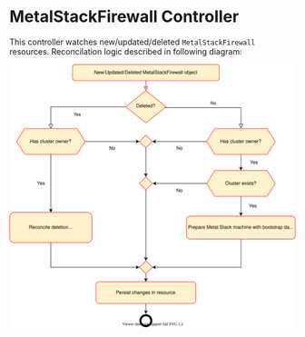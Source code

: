 # MetalStackFirewall Controller

This controller watches new/updated/deleted `MetalStackFirewall` resources. Reconcilation logic described in following diagram:

![MetalStackFirewall controller diagram](../images/MetalStackFirewallController.drawio.svg)